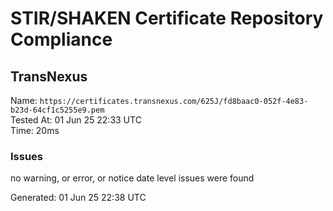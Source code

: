 # STIR/SHAKEN Certificate Repository Compliance

## TransNexus

Name: `https://certificates.transnexus.com/625J/fd8baac0-052f-4e83-b23d-64cf1c5255e9.pem`\
Tested At: 01 Jun 25 22:33 UTC\
Time: 20ms

### Issues

no warning, or error, or notice date level issues were found

Generated: 01 Jun 25 22:38 UTC